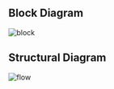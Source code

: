 ## Block Diagram


![block](https://user-images.githubusercontent.com/98877131/163096676-3e2253eb-08a6-4601-98c9-0f9c5807897c.png)



## Structural Diagram




![flow](https://user-images.githubusercontent.com/98877131/163096690-c4a7aa52-f491-4e09-af90-b97db136f278.png)

